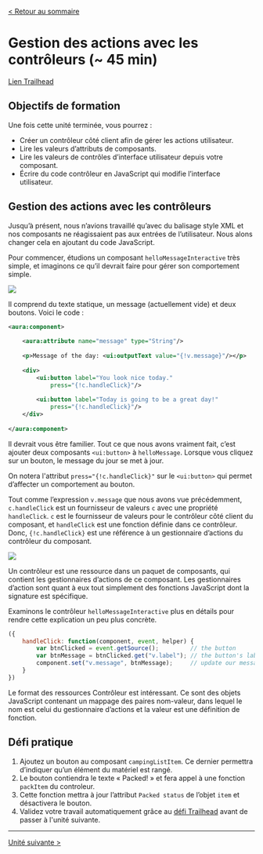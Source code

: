 [&lt; Retour au sommaire](../README.md)

# Gestion des actions avec les contrôleurs (~ 45 min)
[Lien Trailhead](https://trailhead.salesforce.com/fr/modules/lex_dev_lc_basics/units/lex_dev_lc_basics_controllers)

## Objectifs de formation
Une fois cette unité terminée, vous pourrez :
- Créer un contrôleur côté client afin de gérer les actions utilisateur.
- Lire les valeurs d’attributs de composants.
- Lire les valeurs de contrôles d’interface utilisateur depuis votre composant.
- Écrire du code contrôleur en JavaScript qui modifie l’interface utilisateur.


## Gestion des actions avec les contrôleurs
Jusqu’à présent, nous n’avions travaillé qu’avec du balisage style XML et nos composants ne réagissaient pas aux entrées de l’utilisateur. Nous alons changer cela en ajoutant du code JavaScript.

Pour commencer, étudions un composant `helloMessageInteractive` très simple, et imaginons ce qu’il devrait faire pour gérer son comportement simple.

<img src="https://res.cloudinary.com/hy4kyit2a/image/upload/doc/trailhead/fr-fra744edbd7edb9e682ed35c8da0d0b479.png"/>

Il comprend du texte statique, un message (actuellement vide) et deux boutons. Voici le code :

```xml
<aura:component>
 
    <aura:attribute name="message" type="String"/>
 
    <p>Message of the day: <ui:outputText value="{!v.message}"/></p>
 
    <div>
        <ui:button label="You look nice today."
            press="{!c.handleClick}"/>
 
        <ui:button label="Today is going to be a great day!"
            press="{!c.handleClick}"/>
    </div>
 
</aura:component>
```

Il devrait vous être familier. Tout ce que nous avons vraiment fait, c’est ajouter deux composants `<ui:button>` à `helloMessage`. Lorsque vous cliquez sur un bouton, le message du jour se met à jour.

On notera l'attribut `press="{!c.handleClick}"` sur le `<ui:button>` qui permet d’affecter un comportement au bouton.

Tout comme l’expression `v.message` que nous avons vue précédemment, `c.handleClick` est un fournisseur de valeurs `c` avec une propriété `handleClick`. `c` est le fournisseur de valeurs pour le contrôleur côté client du composant, et `handleClick` est une fonction définie dans ce contrôleur. Donc, `{!c.handleClick}` est une référence à un gestionnaire d’actions du contrôleur du composant.

<img src="https://res.cloudinary.com/hy4kyit2a/image/upload/doc/trailhead/fr-fr69189905913cd2425d050a29819f2a71.png"/>

Un contrôleur est une ressource dans un paquet de composants, qui contient les gestionnaires d’actions de ce composant. Les gestionnaires d’action sont quant à eux tout simplement des fonctions JavaScript dont la signature est spécifique.

Examinons le contrôleur `helloMessageInteractive` plus en détails pour rendre cette explication un peu plus concrète.

```js
({
    handleClick: function(component, event, helper) {
        var btnClicked = event.getSource();         // the button
        var btnMessage = btnClicked.get("v.label"); // the button's label
        component.set("v.message", btnMessage);     // update our message
    }
})
```

Le format des ressources Contrôleur est intéressant. Ce sont des objets JavaScript contenant un mappage des paires nom-valeur, dans lequel le nom est celui du gestionnaire d’actions et la valeur est une définition de fonction.


## Défi pratique
1. Ajoutez un bouton au composant `campingListItem`. Ce dernier permettra d’indiquer qu’un élément du matériel est rangé.
2. Le bouton contiendra le texte « Packed! » et fera appel à une fonction `packItem` du controleur.
3. Cette fonction mettra à jour l’attribut `Packed status` de l’objet `item` et désactivera le bouton.
4. Validez votre travail automatiquement grâce au [défi Trailhead](https://trailhead.salesforce.com/fr/modules/lex_dev_lc_basics/units/lex_dev_lc_basics_controllers#challenge) avant de passer à l'unité suivante.

---
[Unité suivante &gt;](06.md)
